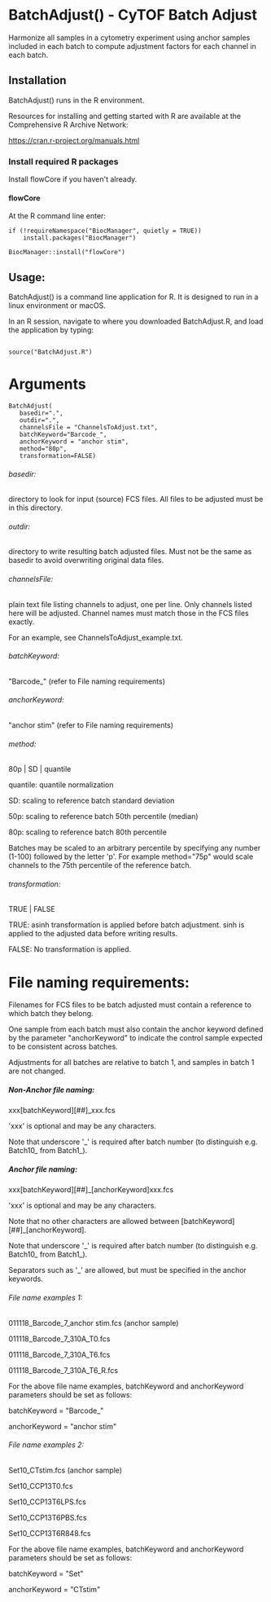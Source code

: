 # BatchAdjust() - CyTOF Batch Adjust


Harmonize all samples in a cytometry experiment using anchor samples included in each batch to compute adjustment factors for each channel in each batch.



## Installation

BatchAdjust()   runs in the R environment.

Resources for installing and getting started with R are available at the Comprehensive R Archive Network:

https://cran.r-project.org/manuals.html




### Install required R packages

Install flowCore if you haven't already.


#### flowCore
At the R command line enter:
```
if (!requireNamespace("BiocManager", quietly = TRUE))
    install.packages("BiocManager")

BiocManager::install("flowCore")
```



## Usage:

BatchAdjust() is a command line application for R. It is designed to run in a linux environment or macOS.

In an R session, navigate to where you downloaded BatchAdjust.R, and load the application by typing:

```

source("BatchAdjust.R")

```



# Arguments

```
BatchAdjust(
   basedir=".",
   outdir=".",
   channelsFile = "ChannelsToAdjust.txt",
   batchKeyword="Barcode_",
   anchorKeyword = "anchor stim",
   method="80p",
   transformation=FALSE)
```



###### basedir: 
directory to look for input (source) FCS files. All files to be adjusted must be in this directory.

###### outdir:  
directory to write resulting batch adjusted files. Must not be the same as basedir to avoid overwriting original data files.

###### channelsFile: 
plain text file listing channels to adjust, one per line. Only channels listed here will be adjusted. Channel names must match those in the FCS files exactly.

For an example, see ChannelsToAdjust\_example.txt.

###### batchKeyword:
"Barcode\_" (refer to File naming requirements)

###### anchorKeyword:
"anchor stim" (refer to File naming requirements)


###### method:
80p | SD | quantile

quantile: quantile normalization

SD: scaling to reference batch standard deviation

50p: scaling to reference batch 50th percentile (median)

80p: scaling to reference batch 80th percentile

Batches may be scaled to an arbitrary percentile by specifying any number (1-100) followed by the letter 'p'. For example method="75p" would scale channels to the 75th percentile of the reference batch.


###### transformation:
 TRUE | FALSE

TRUE: asinh transformation is applied before batch adjustment. sinh is applied to the adjusted data before writing results.

FALSE: No transformation is applied.





# File naming requirements:

Filenames for FCS files to be batch adjusted must contain a reference to which batch they belong.

One sample from each batch must also contain the anchor keyword defined by the parameter "anchorKeyword" to indicate the control sample expected to be consistent across batches.

Adjustments for all batches are relative to batch 1, and samples in batch 1 are not changed.



##### Non-Anchor file naming:   
xxx[batchKeyword][##]\_xxx.fcs

'xxx' is optional and may be any characters.

Note that underscore '\_' is required after batch number (to distinguish e.g. Batch10\_ from Batch1\_).



##### Anchor file naming:   
xxx[batchKeyword][##]\_[anchorKeyword]xxx.fcs

'xxx' is optional and may be any characters.

Note that no other characters are allowed between [batchKeyword][##]\_[anchorKeyword].

Note that underscore '\_' is required after batch number (to distinguish e.g. Batch10\_ from Batch1\_).

Separators such as '\_' are allowed, but must be specified in the anchor keywords.





###### File name examples 1:

011118\_Barcode\_7\_anchor stim.fcs (anchor sample)

011118\_Barcode\_7\_310A\_T0.fcs

011118\_Barcode\_7\_310A\_T6.fcs

011118\_Barcode\_7\_310A\_T6\_R.fcs



For the above file name examples, batchKeyword and anchorKeyword parameters should be set as follows:

batchKeyword = "Barcode\_"

anchorKeyword = "anchor stim"





###### File name examples 2:

Set10\_CTstim.fcs (anchor sample)

Set10\_CCP13T0.fcs

Set10\_CCP13T6LPS.fcs

Set10\_CCP13T6PBS.fcs

Set10\_CCP13T6R848.fcs



For the above file name examples, batchKeyword and anchorKeyword parameters should be set as follows:

batchKeyword = "Set"

anchorKeyword = "CTstim"










